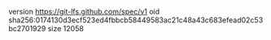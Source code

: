 version https://git-lfs.github.com/spec/v1
oid sha256:0174130d3ecf523ed4fbbcb58449583ac21c48a43c683efead02c53bc2701929
size 12058
